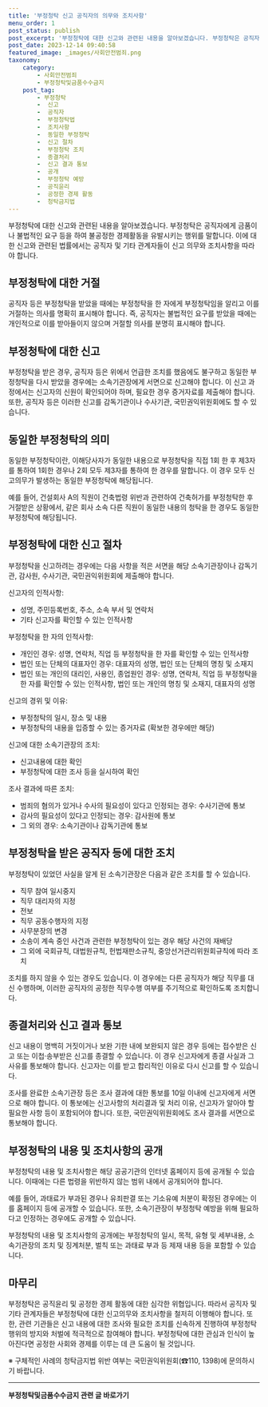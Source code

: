 ```yaml
---
title: '부정청탁 신고 공직자의 의무와 조치사항'
menu_order: 1
post_status: publish
post_excerpt: '부정청탁에 대한 신고와 관련된 내용을 알아보겠습니다. 부정청탁은 공직자에게 금품이나 불법적인 요구 등을 하여 불공정한 경제활동을 유발시키는 행위를 말합니다. 이에 대한 신고와 관련된 법률에서는 공직자 및 기타 관계자들이 신고 의무와 조치사항을 따라야 합니다.'
post_date: 2023-12-14 09:40:58
featured_image: _images/사회안전범죄.png
taxonomy:
    category:
        - 사회안전범죄
        - 부정청탁및금품수수금지
    post_tag:
        - 부정청탁
        -  신고
        -  공직자
        -  부정청탁법
        -  조치사항
        -  동일한 부정청탁
        -  신고 절차
        -  부정청탁 조치
        -  종결처리
        -  신고 결과 통보
        -  공개
        -  부정청탁 예방
        -  공직윤리
        -  공정한 경제 활동
        -  청탁금지법
---
```



부정청탁에 대한 신고와 관련된 내용을 알아보겠습니다. 부정청탁은 공직자에게 금품이나 불법적인 요구 등을 하여 불공정한 경제활동을 유발시키는 행위를 말합니다. 이에 대한 신고와 관련된 법률에서는 공직자 및 기타 관계자들이 신고 의무와 조치사항을 따라야 합니다.

## 부정청탁에 대한 거절

공직자 등은 부정청탁을 받았을 때에는 부정청탁을 한 자에게 부정청탁임을 알리고 이를 거절하는 의사를 명확히 표시해야 합니다. 즉, 공직자는 불법적인 요구를 받았을 때에는 개인적으로 이를 받아들이지 않으며 거절할 의사를 분명히 표시해야 합니다.

## 부정청탁에 대한 신고

부정청탁을 받은 경우, 공직자 등은 위에서 언급한 조치를 했음에도 불구하고 동일한 부정청탁을 다시 받았을 경우에는 소속기관장에게 서면으로 신고해야 합니다. 이 신고 과정에서는 신고자의 신원이 확인되어야 하며, 필요한 경우 증거자료를 제출해야 합니다. 또한, 공직자 등은 이러한 신고를 감독기관이나 수사기관, 국민권익위원회에도 할 수 있습니다.

## 동일한 부정청탁의 의미

동일한 부정청탁이란, 이해당사자가 동일한 내용으로 부정청탁을 직접 1회 한 후 제3자를 통하여 1회한 경우나 2회 모두 제3자를 통하여 한 경우를 말합니다. 이 경우 모두 신고의무가 발생하는 동일한 부정청탁에 해당됩니다.

예를 들어, 건설회사 A의 직원이 건축법령 위반과 관련하여 건축허가를 부정청탁한 후 거절받은 상황에서, 같은 회사 소속 다른 직원이 동일한 내용의 청탁을 한 경우도 동일한 부정청탁에 해당됩니다.

## 부정청탁에 대한 신고 절차

부정청탁을 신고하려는 경우에는 다음 사항을 적은 서면을 해당 소속기관장이나 감독기관, 감사원, 수사기관, 국민권익위원회에 제출해야 합니다.

신고자의 인적사항:
- 성명, 주민등록번호, 주소, 소속 부서 및 연락처
- 기타 신고자를 확인할 수 있는 인적사항

부정청탁을 한 자의 인적사항:
- 개인인 경우: 성명, 연락처, 직업 등 부정청탁을 한 자를 확인할 수 있는 인적사항
- 법인 또는 단체의 대표자인 경우: 대표자의 성명, 법인 또는 단체의 명칭 및 소재지
- 법인 또는 개인의 대리인, 사용인, 종업원인 경우: 성명, 연락처, 직업 등 부정청탁을 한 자를 확인할 수 있는 인적사항, 법인 또는 개인의 명칭 및 소재지, 대표자의 성명

신고의 경위 및 이유:
- 부정청탁의 일시, 장소 및 내용
- 부정청탁의 내용을 입증할 수 있는 증거자료 (확보한 경우에만 해당)

신고에 대한 소속기관장의 조치:
- 신고내용에 대한 확인
- 부정청탁에 대한 조사 등을 실시하여 확인

조사 결과에 따른 조치:
- 범죄의 혐의가 있거나 수사의 필요성이 있다고 인정되는 경우: 수사기관에 통보
- 감사의 필요성이 있다고 인정되는 경우: 감사원에 통보
- 그 외의 경우: 소속기관이나 감독기관에 통보

## 부정청탁을 받은 공직자 등에 대한 조치

부정청탁이 있었던 사실을 알게 된 소속기관장은 다음과 같은 조치를 할 수 있습니다.

- 직무 참여 일시중지
- 직무 대리자의 지정
- 전보
- 직무 공동수행자의 지정
- 사무분장의 변경
- 소송이 계속 중인 사건과 관련한 부정청탁이 있는 경우 해당 사건의 재배당
- 그 외에 국회규칙, 대법원규칙, 헌법재판소규칙, 중앙선거관리위원회규칙에 따라 조치

조치를 하지 않을 수 있는 경우도 있습니다. 이 경우에는 다른 공직자가 해당 직무를 대신 수행하며, 이러한 공직자의 공정한 직무수행 여부를 주기적으로 확인하도록 조치합니다.

## 종결처리와 신고 결과 통보

신고 내용이 명백히 거짓이거나 보완 기한 내에 보완되지 않은 경우 등에는 접수받은 신고 또는 이첩·송부받은 신고를 종결할 수 있습니다. 이 경우 신고자에게 종결 사실과 그 사유를 통보해야 합니다. 신고자는 이를 받고 합리적인 이유로 다시 신고를 할 수 있습니다.

조사를 완료한 소속기관장 등은 조사 결과에 대한 통보를 10일 이내에 신고자에게 서면으로 해야 합니다. 이 통보에는 신고사항의 처리결과 및 처리 이유, 신고자가 알아야 할 필요한 사항 등이 포함되어야 합니다. 또한, 국민권익위원회에도 조사 결과를 서면으로 통보해야 합니다.

## 부정청탁의 내용 및 조치사항의 공개

부정청탁의 내용 및 조치사항은 해당 공공기관의 인터넷 홈페이지 등에 공개될 수 있습니다. 이때에는 다른 법령을 위반하지 않는 범위 내에서 공개되어야 합니다. 

예를 들어, 과태료가 부과된 경우나 유죄판결 또는 기소유예 처분이 확정된 경우에는 이를 홈페이지 등에 공개할 수 있습니다. 또한, 소속기관장이 부정청탁 예방을 위해 필요하다고 인정하는 경우에도 공개할 수 있습니다.

부정청탁의 내용 및 조치사항의 공개에는 부정청탁의 일시, 목적, 유형 및 세부내용, 소속기관장의 조치 및 징계처분, 벌칙 또는 과태료 부과 등 제재 내용 등을 포함할 수 있습니다.

## 마무리

부정청탁은 공직윤리 및 공정한 경제 활동에 대한 심각한 위협입니다. 따라서 공직자 및 기타 관계자들은 부정청탁에 대한 신고의무와 조치사항을 철저히 이행해야 합니다. 또한, 관련 기관들은 신고 내용에 대한 조사와 필요한 조치를 신속하게 진행하여 부정청탁 행위의 방지와 처벌에 적극적으로 참여해야 합니다. 부정청탁에 대한 관심과 인식이 높아진다면 공정한 사회와 경제를 이루는 데 큰 도움이 될 것입니다.

※ 구체적인 사례의 청탁금지법 위반 여부는 국민권익위원회(☎110, 1398)에 문의하시기 바랍니다.
<!-- wp:separator -->
<hr class="wp-block-separator has-alpha-channel-opacity"/>
<!-- /wp:separator -->

<!-- wp:group {"backgroundColor":"base","layout":{"type":"constrained"}} -->
<div class="wp-block-group has-base-background-color has-background"><!-- wp:paragraph {"align":"center","fontSize":"medium"} -->
<p class="has-text-align-center has-large-font-size"><strong>부정청탁및금품수수금지 관련 글 바로가기</strong></p>
<!-- /wp:paragraph -->


<!-- wp:latest-posts
{"categories":[{"id":31010,"count":19,"description":"","link":"https://uknowlaw.com/category/%eb%b6%80%ec%a0%95%ec%b2%ad%ed%83%81%eb%b0%8f%ea%b8%88%ed%92%88%ec%88%98%ec%88%98%ea%b8%88%ec%a7%80/","name":"부정청탁및금품수수금지","slug":"부정청탁및금품수수금지","taxonomy":"category","parent":0,"meta":[],"_links":{"self":[{"href":"https://uknowlaw.com/wp-json/wp/v2/categories/31010"}],"collection":[{"href":"https://uknowlaw.com/wp-json/wp/v2/categories"}],"about":[{"href":"https://uknowlaw.com/wp-json/wp/v2/taxonomies/category"}],"wp:post_type":[{"href":"https://uknowlaw.com/wp-json/wp/v2/posts?categories=31010"}],"curies":[{"name":"wp","href":"https://api.w.org/{rel}","templated":true}]}}],"postsToShow":100,"excerptLength":28,"postLayout":"grid","columns":2,"featuredImageAlign":"left","featuredImageSizeSlug":"large","fontSize":"small"} /--></div>
<!-- /wp:group -->